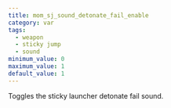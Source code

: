 ```yaml
---
title: mom_sj_sound_detonate_fail_enable
category: var
tags:
  - weapon
  - sticky jump
  - sound
minimum_value: 0
maximum_value: 1
default_value: 1
---
```


Toggles the sticky launcher detonate fail sound.